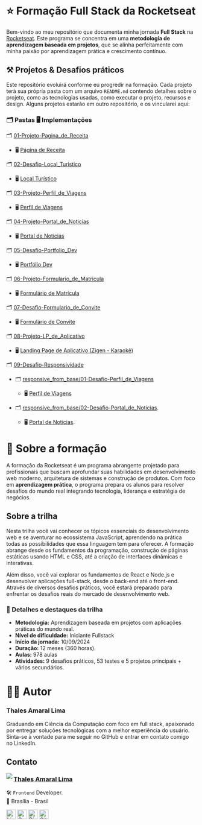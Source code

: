 # ⭐ Formação Full Stack da Rocketseat

Bem-vindo ao meu repositório que documenta minha jornada **Full Stack** na [Rocketseat](https://www.rocketseat.com.br/). Este programa se concentra em uma **metodologia de aprendizagem baseada em projetos**, que se alinha perfeitamente com minha paixão por aprendizagem prática e crescimento contínuo.

## ⚒️ Projetos & Desafios práticos

Este repositório evoluirá conforme eu progredir na formação. Cada projeto terá sua própria pasta com um arquivo `README.md` contendo detalhes sobre o projeto, como as tecnologias usadas, como executar o projeto, recursos e design. Alguns projetos estarão em outro repositório, e os vincularei aqui:

### **🗂️ Pastas 🖥️ Implementações**

🗂️ [01-Projeto-Pagina_de_Receita](https://github.com/thalesamaral/Rocketseat-Full_Stack/tree/main/01-Projeto-Pagina_de_Receita)  
- 🖥️ [Página de Receita](https://thalesamaral.github.io/Rocketseat-Full_Stack/01-Projeto-Pagina_de_Receita)

🗂️ [02-Desafio-Local_Turistico](https://github.com/thalesamaral/Rocketseat-Full_Stack/tree/main/02-Desafio-Local_Turistico)  
- 🖥️ [Local Turístico](https://thalesamaral.github.io/Rocketseat-Full_Stack/02-Desafio-Local_Turistico/index.html)

🗂️ [03-Projeto-Perfil_de_Viagens](https://github.com/thalesamaral/Rocketseat-Full_Stack/tree/main/03-Projeto-Perfil_de_Viagens)  
- 🖥️ [Perfil de Viagens](https://thalesamaral.github.io/Rocketseat-Full_Stack/03-Projeto-Perfil_de_Viagens/)

🗂️ [04-Projeto-Portal_de_Noticias](https://github.com/thalesamaral/Rocketseat-Full_Stack/tree/main/04-Projeto-Portal_de_Noticias)  
- 🖥️ [Portal de Notícias](https://thalesamaral.github.io/Rocketseat-Full_Stack/04-Projeto-Portal_de_Noticias)

🗂️ [05-Desafio-Portfolio_Dev](https://github.com/thalesamaral/Rocketseat-Full_Stack/tree/main/05-Desafio-Portfolio_Dev)  
- 🖥️ [Portfólio Dev](https://thalesamaral.github.io/Rocketseat-Full_Stack/05-Desafio-Portfolio_Dev)

🗂️ [06-Projeto-Formulario_de_Matricula](https://github.com/thalesamaral/Rocketseat-Full_Stack/tree/main/06-Projeto-Formulario_de_Matricula)  
- 🖥️ [Formulário de Matrícula](https://thalesamaral.github.io/Rocketseat-Full_Stack/06-Projeto-Formulario_de_Matricula)

🗂️ [07-Desafio-Formulario_de_Convite](https://github.com/thalesamaral/Rocketseat-Full_Stack/tree/main/07-Desafio-Formulario_de_Convite)  
- 🖥️ [Formulário de Convite](https://thalesamaral.github.io/Rocketseat-Full_Stack/07-Desafio-Formulario_de_Convite)

🗂️ [08-Projeto-LP_de_Aplicativo](https://github.com/thalesamaral/Rocketseat-Full_Stack/tree/main/08-Projeto-LP_de_Aplicativo)  
- 🖥️ [Landing Page de Aplicativo (Zigen - Karaokê)](https://thalesamaral.github.io/Rocketseat-Full_Stack/08-Projeto-LP_de_Aplicativo)

🗂️ [09-Desafio-Responsividade](https://github.com/thalesamaral/Rocketseat-Full_Stack/tree/main/09-Desafio-Responsividade)

- 🗂️ [responsive_from_base/01-Desafio-Perfil_de_Viagens](https://github.com/thalesamaral/Rocketseat-Full_Stack/tree/main/09-Desafio-Responsividade/responsive_from_base/01-Desafio-Perfil_de_Viagens)
  - 🖥️ [Perfil de Viagens](https://thalesamaral.github.io/Rocketseat-Full_Stack/09-Desafio-Responsividade/responsive_from_base/01-Desafio-Perfil_de_Viagens)

- 🗂️ [responsive_from_base/02-Desafio-Portal_de_Noticias](https://github.com/thalesamaral/Rocketseat-Full_Stack/tree/main/09-Desafio-Responsividade/responsive_from_base/02-Desafio-Portal_de_Noticias).
  - 🖥️ [Portal de Notícias](https://thalesamaral.github.io/Rocketseat-Full_Stack/09-Desafio-Responsividade/responsive_from_base/02-Desafio-Portal_de_Noticias).

# 📝 Sobre a formação
A formação da Rocketseat é um programa abrangente projetado para profissionais que buscam aprofundar suas habilidades em desenvolvimento web moderno, arquitetura de sistemas e construção de produtos. Com foco em **aprendizagem prática**, o programa prepara os alunos para resolver desafios do mundo real integrando tecnologia, liderança e estratégia de negócios.

## Sobre a trilha
Nesta trilha você vai conhecer os tópicos essenciais do desenvolvimento web e se aventurar no ecossistema JavaScript, aprendendo na prática todas as possibilidades que essa linguagem tem para oferecer. A formação abrange desde os fundamentos da programação, construção de páginas estáticas usando HTML e CSS, até a criação de interfaces dinâmicas e interativas.

Além disso, você vai explorar os fundamentos de React e Node.js e desenvolver aplicações full-stack, desde o back-end até o front-end. Através de diversos desafios práticos, você estará preparado para enfrentar os desafios reais do mercado de desenvolvimento web.


### 📖 Detalhes e destaques da trilha
- **Metodologia:** Aprendizagem baseada em projetos com aplicações práticas do mundo real.
- **Nível de dificuldade:** Iniciante Fullstack
- **Início da jornada:** 10/09/2024
- **Duração:** 12 meses (360 horas).
- **Aulas:** 978 aulas
- **Atividades:** 9 desafios práticos, 53 testes e 5 projetos principais + vários secundários.

# 👨‍💻 Autor

### Thales Amaral Lima
Graduando em Ciência da Computação com foco em full stack, apaixonado por entregar soluções tecnológicas com a melhor experiência do usuário.
Sinta-se à vontade para me seguir no GitHub e entrar em contato comigo no LinkedIn.

## Contato

<img align="left" src="https://www.github.com/thalesamaral.png?size=150">

### [**Thales Amaral Lima**](https://github.com/thalesamaral)

🛠 `Frontend` Developer. <br>
📍 Brasília - Brasil

<a href="https://www.linkedin.com/in/thales-amaral-lima"><img src="https://img.shields.io/badge/LinkedIn-0077B5?style=flat&logo=linkedin&logoColor=white" alt="LinkedIn Badge" height="25"></a>&nbsp;<a href="mailto:thaleslima225@gmail.com"><img src="https://img.shields.io/badge/Gmail-D14836?style=flat&logo=gmail&logoColor=white" alt="Gmail Badge" height="25"></a>&nbsp;<a href="#"><img src="https://img.shields.io/badge/Discord-%237289DA.svg?logo=discord&logoColor=white" title="Thales Amaral#0416" alt="Discord Badge" height="25"></a>&nbsp;<a href="https://www.github.com/thalesamaral"><img src="https://img.shields.io/badge/GitHub-100000?style=flat&logo=github&logoColor=white" alt="GitHub Badge" height="25"></a>&nbsp;<br clear="left"/>
